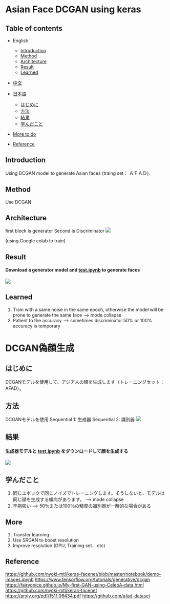 # Asian Face DCGAN using keras
## Table of contents
* English
    * [Introduction](#Introduction)
    * [Method](#Method)
    * [Architecture](#Architecture)
    * [Result](#Result)
    * [Learned](#Learned)

* [中文](/README_CHINESE.md)



* [日本語](#DCGAN偽顔生成)
    * [はじめに](#はじめに)
    * [方法](#方法)
    * [結果](#結果)
    * [学んだこと](#学んだこと)


* [More to do](#More)
* [Reference](#Reference)
## Introduction
Using DCGAN model to generate Asian faces (traing set： ＡＦＡＤ).

## Method
Use DCGAN
## Architecture
first block is generator
Second is Discriminator
![](https://i.imgur.com/Neh3pu8.png)

(using Google colab to train)

 
## Result
#### Download a generator model and [test.ipynb](/test.ipynb) to generate faces
![](https://i.imgur.com/Z9wyikq.gif)

## Learned
1. Train with a same noise in the same epoch, otherwise the model will be prone to generate the same face --> mode collapse
2. Patient to the accuracy --> sometimes discriminator 50% or 100% accuracy is temporary





# DCGAN偽顔生成

## はじめに
DCGANモデルを使用して、アジア人の顔を生成します（トレーニングセット：AFAD）。
## 方法
DCGANモデルを使用
Sequential 1: 生成器
Sequential 2: 識別器
![](https://i.imgur.com/Neh3pu8.png)

## 結果
#### 生成器モデルと [test.ipynb](/test.ipynb) をダウンロードして顔を生成する
![](https://i.imgur.com/Z9wyikq.gif)

## 学んだこと
1. 同じエポックで同じノイズでトレーニングします。そうしないと、モデルは同じ顔を生成する傾向があります。 --> mode collapse
2. 辛抱強い --> 50％または100％の精度の識別器が一時的な場合がある

## More
1. Transfer learning
2. Use SRGAN to boost resolution
3. Improve resolution (GPU, Training set... etc)
## Reference
https://github.com/nyoki-mtl/keras-facenet/blob/master/notebook/demo-images.ipynb
https://www.tensorflow.org/tutorials/generative/dcgan
https://fairyonice.github.io/My-first-GAN-using-CelebA-data.html
https://github.com/nyoki-mtl/keras-facenet
https://arxiv.org/pdf/1511.06434.pdf
https://github.com/afad-dataset
